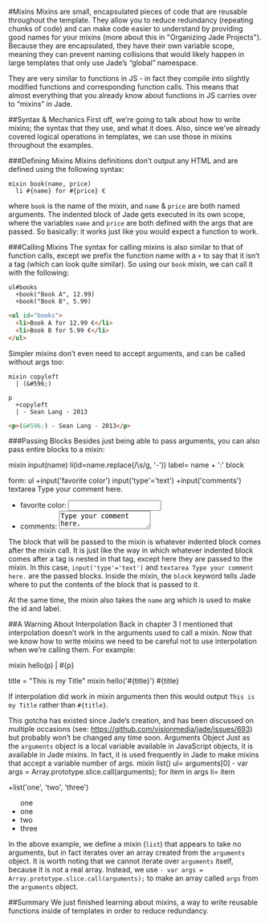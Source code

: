 #Mixins
Mixins are small, encapsulated pieces of code that are reusable throughout the template. They allow you to reduce redundancy (repeating chunks of code) and can make code easier to understand by providing good names for your mixins (more about this in "Organizing Jade Projects"). Because they are encapsulated, they have their own variable scope, meaning they can prevent naming collisions that would likely happen in large templates that only use Jade’s “global” namespace.

They are very similar to functions in JS - in fact they compile into slightly modified functions and corresponding function calls. This means that almost everything that you already know about functions in JS carries over to “mixins” in Jade.

##Syntax & Mechanics
First off, we’re going to talk about how to write mixins; the syntax that they use, and what it does. Also, since we’ve already covered logical operations in templates, we can use those in mixins throughout the examples.

###Defining Mixins
Mixins definitions don’t output any HTML and are defined using the following syntax:

```jade
mixin book(name, price)
  li #{name} for #{price} €
```

where `book` is the name of the mixin, and `name` & `price` are both named arguments. The indented block of Jade gets executed in its own scope, where the variables `name` and `price` are both defined with the args that are passed. So basically: it works just like you would expect a function to work.

###Calling Mixins
The syntax for calling mixins is also similar to that of function calls, except we prefix the function name with a `+` to say that it isn’t a tag (which can look quite similar). So using our `book` mixin, we can call it with the following:

```jade
ul#books
  +book("Book A", 12.99)
  +book("Book B", 5.99)
```

```html
<ul id="books">
  <li>Book A for 12.99 €</li>
  <li>Book B for 5.99 €</li>
</ul>
```

Simpler mixins don’t even need to accept arguments, and can be called without args too:



```jade
mixin copyleft
  | (&#596;) 

p
  +copyleft
  | - Sean Lang - 2013
```

```html
<p>(&#596;) - Sean Lang - 2013</p>
```

###Passing Blocks
Besides just being able to pass arguments, you can also pass entire blocks to a mixin:

mixin input(name)
  li(id=name.replace(/\s/g, '-'))
    label= name + ':'
    block

form: ul
  +input('favorite color')
    input('type'='text')
  +input('comments')
    textarea Type your comment here.
<form>
  <ul>
    <li id="favorite-color">
      <label>favorite color:</label>
      <input type="text">
    </li>
    <li id="comments">
      <label>comments:</label>
      <textarea>Type your comment here.</textarea>
    </li>
  </ul>
</form>

The block that will be passed to the mixin is whatever indented block comes after the mixin call. It is just like the way in which whatever indented block comes after a tag is nested in that tag, except here they are passed to the mixin. In this case, `input('type'='text')` and `textarea Type your comment here.` are the passed blocks. Inside the mixin, the `block` keyword tells Jade where to put the contents of the block that is passed to it.

At the same time, the mixin also takes the `name` arg which is used to make the id and label.

##A Warning About Interpolation
Back in chapter 3 I mentioned that interpolation doesn’t work in the arguments used to call a mixin. Now that we know how to write mixins we need to be careful not to use interpolation when we’re calling them. For example:

mixin hello(p)
  | #{p}

title = "This is my Title"
mixin hello('#{title}')
#{title}

If interpolation did work in mixin arguments then this would output `This is my Title` rather than `#{title}`.

This gotcha has existed since Jade’s creation, and has been discussed on multiple occasions (see: https://github.com/visionmedia/jade/issues/693) but probably won’t be changed any time soon.
Arguments Object
Just as the `arguments` object is a local variable available in JavaScript objects, it is available in Jade mixins. In fact, it is used frequently in Jade to make mixins that accept a variable number of args.
mixin list()
  ul= arguments[0]
    - var args = Array.prototype.slice.call(arguments);
    for item in args
      li= item
      
+list('one', 'two', 'three')
<ul>one
  <li>one</li>
  <li>two</li>
  <li>three</li>
</ul>

In the above example, we define a mixin (`list`) that appears to take no arguments, but in fact iterates over an array created from the `arguments` object. It is worth noting that we cannot iterate over `arguments` itself, because it is not a real array. Instead, we use `- var args = Array.prototype.slice.call(arguments);` to make an array called `args` from the `arguments` object.

##Summary
We just finished learning about mixins, a way to write reusable functions inside of templates in order to reduce redundancy.
